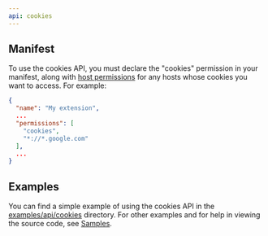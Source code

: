 ```yaml
---
api: cookies
---
```


## Manifest

To use the cookies API, you must declare the "cookies" permission in your
manifest, along with [host permissions][1] for any hosts whose cookies you want
to access. For example:

```json
{
  "name": "My extension",
  ...
  "permissions": [
    "cookies",
    "*://*.google.com"
  ],
  ...
}
```

## Examples

You can find a simple example of using the cookies API in the
[examples/api/cookies][2] directory. For other examples and for help in viewing
the source code, see [Samples][3].

[1]: /docs/extensions/mv2/declare_permissions
[2]: https://github.com/GoogleChrome/chrome-extensions-samples/tree/master/api/cookies/
[3]: /docs/extensions/mv2/samples